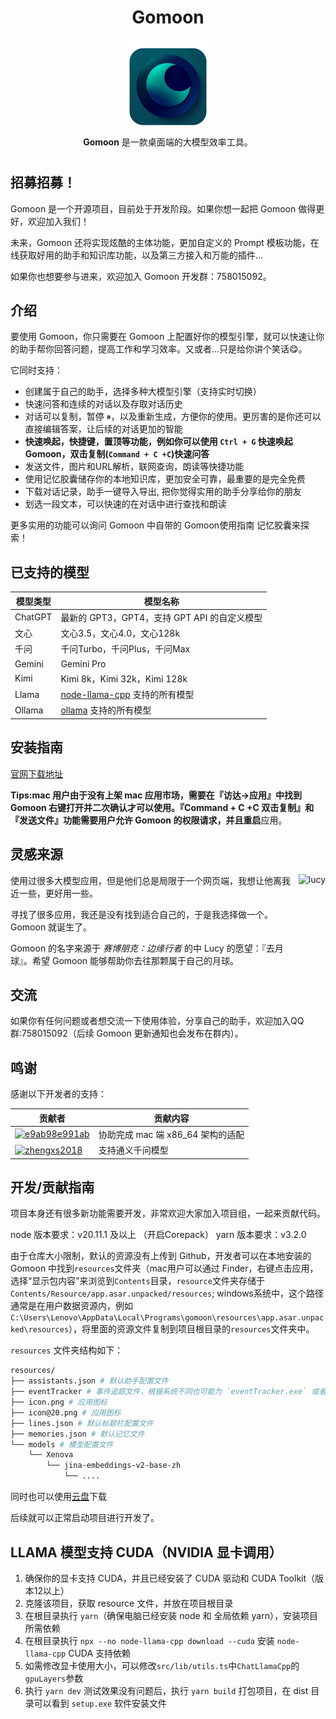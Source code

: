 <h1 align="center">Gomoon</h1>
<div align="center">
<img order-radius="100px" height="150px" src="https://github.com/wizardAEI/blog-images/blob/main/gomoon-icon.png" alt=""/>
<div><b>Gomoon</b> 是一款桌面端的大模型效率工具。</div>
</div>

<h1 align="center"> </h1>

## 招募招募！

<img order-radius="100px" align="left" height="160px" src="https://github.com/wizardAEI/Gomoon/assets/61337085/df3aab98-d40e-4e97-827f-7436ff6f823b" alt=""/>

Gomoon 是一个开源项目，目前处于开发阶段。如果你想一起把 Gomoon 做得更好，欢迎加入我们！

未来，Gomoon 还将实现炫酷的主体功能，更加自定义的 Prompt 模板功能，在线获取好用的助手和知识库功能，以及第三方接入和万能的插件...

如果你也想要参与进来，欢迎加入 Gomoon 开发群：758015092。

## 介绍

<img order-radius="100px" align="right"  height="450px" src="https://github.com/wizardAEI/Gomoon/assets/61337085/fd5336ae-e8c1-4ec8-83f5-12eccdaae63f" alt=""/>

要使用 Gomoon，你只需要在 Gomoon 上配置好你的模型引擎，就可以快速让你的助手帮你回答问题，提高工作和学习效率。又或者...只是给你讲个笑话😋。

它同时支持：

- 创建属于自己的助手，选择多种大模型引擎（支持实时切换）
- 快速问答和连续的对话以及存取对话历史
- 对话可以复制，暂停 ⏸，以及重新生成，方便你的使用。更厉害的是你还可以直接编辑答案，让后续的对话更加的智能
- **快速唤起，快捷键，置顶等功能，例如你可以使用 `Ctrl + G` 快速唤起 Gomoon，双击复制(`Command + C +C`)快速问答**
- 发送文件，图片和URL解析，联网查询，朗读等快捷功能
- 使用记忆胶囊储存你的本地知识库，更加安全可靠，最重要的是完全免费
- 下载对话记录，助手一键导入导出, 把你觉得实用的助手分享给你的朋友
- 划选一段文本，可以快速的在对话中进行查找和朗读

更多实用的功能可以询问 Gomoon 中自带的 Gomoon使用指南 记忆胶囊来探索！

## 已支持的模型

| 模型类型 | 模型名称                                                                    |
| -------- | --------------------------------------------------------------------------- |
| ChatGPT  | 最新的 GPT3，GPT4，支持 GPT API 的自定义模型                                |
| 文心     | 文心3.5，文心4.0，文心128k                                                  |
| 千问     | 千问Turbo，千问Plus，千问Max                                                |
| Gemini   | Gemini Pro                                                                  |
| Kimi     | Kimi 8k，Kimi 32k，Kimi 128k                                                |
| Llama    | [node-llama-cpp](https://withcatai.github.io/node-llama-cpp) 支持的所有模型 |
| Ollama   | [ollama](https://ollama.com/) 支持的所有模型                                |

## 安装指南

[官网下载地址](https://gomoon.top)

**Tips:**mac 用户由于没有上架 mac 应用市场，需要在『**访达**→应用』中找到 Gomoon 右键打开并二次确认才可以使用。『Command + C +C 双击复制』和『发送文件』功能需要用户允许 Gomoon 的权限请求，并且**重启**应用。

## 灵感来源

<img align="right" height="180px" src="https://github.com/wizardAEI/Gomoon/assets/61337085/8c4a7dd2-0956-4c60-ab11-378d7df47937" alt="lucy"/>

使用过很多大模型应用，但是他们总是局限于一个网页端，我想让他离我近一些，更好用一些。

寻找了很多应用，我还是没有找到适合自己的，于是我选择做一个。Gomoon 就诞生了。

Gomoon 的名字来源于 _赛博朋克：边缘行者_ 的中 Lucy 的愿望：『去月球』。希望 Gomoon 能够帮助你去往那颗属于自己的月球。

## 交流

如果你有任何问题或者想交流一下使用体验，分享自己的助手，欢迎加入QQ群:758015092（后续 Gomoon 更新通知也会发布在群内）。

## 鸣谢

感谢以下开发者的支持：

| 贡献者                                                                                          | 贡献内容                          |
| ----------------------------------------------------------------------------------------------- | --------------------------------- |
| [![e9ab98e991ab](https://github.com/e9ab98e991ab.png?size=50)](https://github.com/e9ab98e991ab) | 协助完成 mac 端 x86_64 架构的适配 |
| [![zhengxs2018](https://github.com/zhengxs2018.png?size=50)](https://github.com/zhengxs2018)    | 支持通义千问模型                  |

## 开发/贡献指南

项目本身还有很多新功能需要开发，非常欢迎大家加入项目组，一起来贡献代码。

node 版本要求：v20.11.1 及以上 （开启Corepack）
yarn 版本要求：v3.2.0

由于仓库大小限制，默认的资源没有上传到 Github，开发者可以在本地安装的 Gomoon 中找到`resources`文件夹（mac用户可以通过 Finder，右键点击应用，选择“显示包内容”来浏览到`Contents`目录，`resource`文件夹存储于`Contents/Resource/app.asar.unpacked/resources`; windows系统中，这个路径通常是在用户数据资源内，例如 `C:\Users\Lenovo\AppData\Local\Programs\gomoon\resources\app.asar.unpacked\resources`），将里面的资源文件复制到项目根目录的`resources`文件夹中。

`resources` 文件夹结构如下：

```bash
resources/
├── assistants.json # 默认助手配置文件
├── eventTracker # 事件追踪文件，根据系统不同也可能为 `eventTracker.exe` 或者 `eventTracker-x86`
├── icon.png # 应用图标
├── icon@20.png # 应用图标
├── lines.json # 默认标题栏配置文件
├── memories.json # 默认记忆文件
└── models # 模型配置文件
    └── Xenova
        └── jina-embeddings-v2-base-zh
            └── ....
```

同时也可以使用[云盘](https://www.123pan.com/s/Cwttjv-VASXv.html)下载

后续就可以正常启动项目进行开发了。

## LLAMA 模型支持 CUDA（NVIDIA 显卡调用）

1. 确保你的显卡支持 CUDA，并且已经安装了 CUDA 驱动和 CUDA Toolkit（版本12以上）
2. 克隆该项目，获取 resource 文件，并放在项目根目录
3. 在根目录执行 `yarn`（确保电脑已经安装 node 和 全局依赖 yarn），安装项目所需依赖
4. 在根目录执行 `npx --no node-llama-cpp download --cuda` 安装 `node-llama-cpp` CUDA 支持依赖
5. 如需修改显卡使用大小，可以修改`src/lib/utils.ts`中`ChatLlamaCpp`的`gpuLayers`参数
6. 执行 `yarn dev` 测试效果没有问题后，执行 `yarn build` 打包项目，在 dist 目录可以看到 `setup.exe` 软件安装文件
